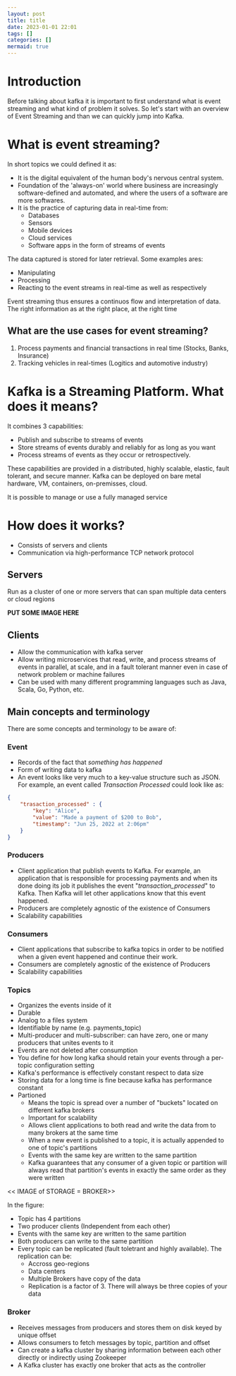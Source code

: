 ```yaml
---
layout: post
title: title
date: 2023-01-01 22:01
tags: []
categories: []
mermaid: true
---
```


# Introduction
Before talking about kafka it is important to first understand what is event streaming and what kind of problem it solves.
So let's start with an overview of Event Streaming and than we can quickly jump into Kafka.

# What is event streaming?
In short topics we could defined it as:
* It is the digital equivalent of the human body's nervous central system.
* Foundation of the 'always-on' world where business are increasingly software-defined and automated, and where the users of a software are more softwares.
* It is the practice of capturing data in real-time from:
    * Databases
    * Sensors
    * Mobile devices
    * Cloud services
    * Software apps in the form of streams of events

The data captured is stored for later retrieval. Some examples ares:
* Manipulating
* Processing
* Reacting to the event streams in real-time as well as respectively

Event streaming thus ensures a continuos flow and interpretation of data. The right information as at the right place, at the right time

## What are the use cases for event streaming?
1. Process payments and financial transactions in real time (Stocks, Banks, Insurance)
2. Tracking vehicles in real-times (Logitics and automotive industry)

# Kafka is a Streaming Platform. What does it means?
It combines 3 capabilities:
* Publish and subscribe to streams of events
* Store streams of events durably and reliably for as long as you want
* Process streams of events as they occur or retrospectively.

These capabilities are provided in a distributed, highly scalable, elastic, fault tolerant, and secure manner. Kafka can be deployed on bare metal hardware, VM, containers, on-premisses, cloud.

It is possible to manage or use a fully managed service

# How does it works?
* Consists of servers and clients
* Communication via high-performance TCP network protocol

## Servers
Run as a cluster of one or more servers that can span multiple data centers or cloud regions

**PUT SOME IMAGE HERE**

## Clients
* Allow the communication with kafka server
* Allow writing microservices that read, write, and process streams of events in parallel, at scale, and in a fault tolerant manner even in case of network problem or machine failures
* Can be used with many different programming languages such as Java, Scala, Go, Python, etc.

## Main concepts and terminology
There are some concepts and terminology to be aware of:

### Event
* Records of the fact that *something has happened*
* Form of writing data to kafka
* An event looks like very much to a key-value structure such as JSON. For example, an event called *Transaction Processed* could look like as:

```json
{
    "trasaction_processed" : {
        "key": "Alice",
        "value": "Made a payment of $200 to Bob",
        "timestamp": "Jun 25, 2022 at 2:06pm"
    }
}
```

### Producers
* Client application that publish events to Kafka. For example, an application that is responsible for processing payments and when its done doing its job it publishes the event "*transaction_processed*" to Kafka. Then Kafka will let other applications know that this event happened.
* Producers are completely agnostic of the existence of Consumers
* Scalability capabilities

### Consumers
* Client applications that subscribe to kafka topics in order to be notified when a given event happened and continue their work.
* Consumers are completely agnostic of the existence of Producers
* Scalability capabilities

### Topics
* Organizes the events inside of it
* Durable
* Analog to a files system
* Identifiable by name (e.g. payments_topic)
* Multi-producer and multi-subscriber: can have zero, one or many producers that unites events to it
* Events are not deleted after consumption
* You define for how long kafka should retain your events through a per-topic configuration setting
* Kafka's performance is effectively constant respect to data size
* Storing data for a long time is fine because kafka has performance constant
* Partioned
  * Means the topic is spread over a number of "buckets" located on different kafka brokers
  * Important for scalability
  * Allows client applications to both read and write the data from to many brokers at the same time
  * When a new event is published to a topic, it is actually appended to one of topic's partitions
  * Events with the same key are written to the same partition
  * Kafka guarantees that any consumer of a given topic or partition will always read that partition's events in exactly the same order as they were written

<< IMAGE of STORAGE  = BROKER>>

In the figure:
* Topic has 4 partitions
* Two producer clients (Independent from each other)
* Events with the same key are written to the same partition
* Both producers can write to the same partition
* Every topic can be replicated (fault toletrant and highly available). The replication can be:
  * Accross geo-regions
  * Data centers
  * Multiple Brokers have copy of the data
  * Replication is a factor of 3. There will always be three copies of your data


### Broker
* Receives messages from producers and stores them on disk keyed by unique offset
* Allows consumers to fetch messages by topic, partition and offset
* Can create a kafka cluster by sharing information between each other directly or indirectly using Zookeeper
* A Kafka cluster has exactly one broker that acts as the controller

